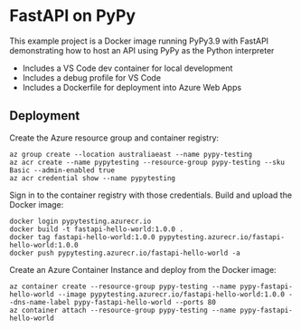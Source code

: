 # FastAPI on PyPy

This example project is a Docker image running PyPy3.9 with FastAPI demonstrating how to host an API
using PyPy as the Python interpreter

- Includes a VS Code dev container for local development
- Includes a debug profile for VS Code
- Includes a Dockerfile for deployment into Azure Web Apps

## Deployment

Create the Azure resource group and container registry:

```console
az group create --location australiaeast --name pypy-testing
az acr create --name pypytesting --resource-group pypy-testing --sku Basic --admin-enabled true
az acr credential show --name pypytesting
```

Sign in to the container registry with those credentials. Build and upload the Docker image:

```console
docker login pypytesting.azurecr.io
docker build -t fastapi-hello-world:1.0.0 .
docker tag fastapi-hello-world:1.0.0 pypytesting.azurecr.io/fastapi-hello-world:1.0.0
docker push pypytesting.azurecr.io/fastapi-hello-world -a
```

Create an Azure Container Instance and deploy from the Docker image:

```console
az container create --resource-group pypy-testing --name pypy-fastapi-hello-world --image pypytesting.azurecr.io/fastapi-hello-world:1.0.0 --dns-name-label pypy-fastapi-hello-world --ports 80
az container attach --resource-group pypy-testing --name pypy-fastapi-hello-world
```
